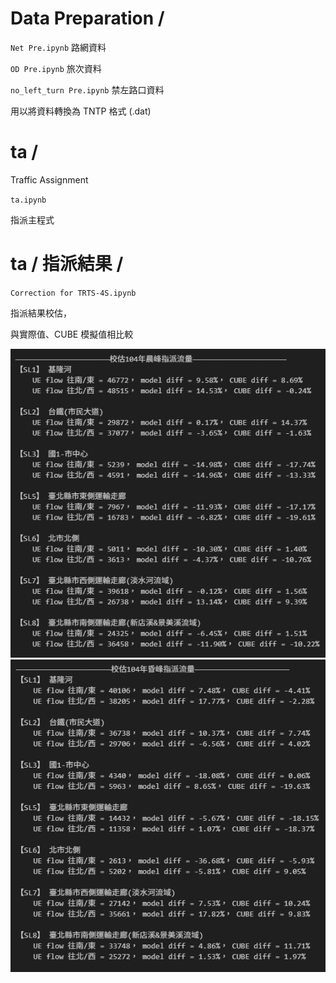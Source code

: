Data Preparation /
===

`Net Pre.ipynb`  路網資料

`OD Pre.ipynb`  旅次資料

`no_left_turn Pre.ipynb`  禁左路口資料

用以將資料轉換為 TNTP 格式 (.dat)

ta /
===
Traffic Assignment

`ta.ipynb` 

指派主程式

ta / 指派結果 /
===

`Correction for TRTS-4S.ipynb`

指派結果校估，

與實際值、CUBE 模擬值相比較

![image](https://github.com/aKi-1201/Traffic-Assignment-Model/blob/main/%E6%A0%A1%E4%BC%B0104%E5%B9%B4%E6%99%A8%E5%B3%B0%E6%8C%87%E6%B4%BE%E6%B5%81%E9%87%8F.png)
![image](https://github.com/aKi-1201/Traffic-Assignment-Model/blob/main/%E6%A0%A1%E4%BC%B0104%E5%B9%B4%E6%98%8F%E5%B3%B0%E6%8C%87%E6%B4%BE%E6%B5%81%E9%87%8F.png)
